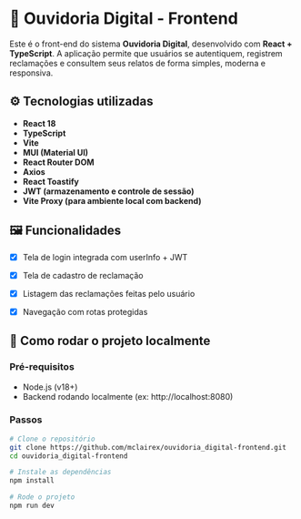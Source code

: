 # 💬 Ouvidoria Digital - Frontend

Este é o front-end do sistema **Ouvidoria Digital**, desenvolvido com **React + TypeScript**. A aplicação permite que usuários se autentiquem, registrem reclamações e consultem seus relatos de forma simples, moderna e responsiva.

## ⚙️ Tecnologias utilizadas

- **React 18**
- **TypeScript**
- **Vite**
- **MUI (Material UI)**
- **React Router DOM**
- **Axios**
- **React Toastify**
- **JWT (armazenamento e controle de sessão)**
- **Vite Proxy (para ambiente local com backend)**

## 🖼️ Funcionalidades

- [x] Tela de login integrada com userInfo + JWT
- [x] Tela de cadastro de reclamação
- [x] Listagem das reclamações feitas pelo usuário
- [x] Navegação com rotas protegidas


## 🔧 Como rodar o projeto localmente

### Pré-requisitos

- Node.js (v18+)
- Backend rodando localmente (ex: http://localhost:8080)

### Passos

```bash
# Clone o repositório
git clone https://github.com/mclairex/ouvidoria_digital-frontend.git
cd ouvidoria_digital-frontend

# Instale as dependências
npm install

# Rode o projeto
npm run dev
